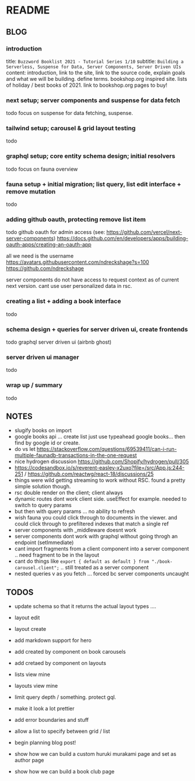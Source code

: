 # README

## BLOG

### introduction

title: `Buzzword Booklist 2021 - Tutorial Series 1/10`
subtitle: `Building a Serverless, Suspense for Data, Server Components, Server Driven UIs`
content: introduction, link to the site, link to the source code, explain goals and what we will be building. define terms.
bookshop.org inspired site. lists of holiday / best books of 2021. link to bookshop.org pages to buy!

### next setup; server components and suspense for data fetch

todo
focus on suspense for data fetching, suspense.

### tailwind setup; carousel & grid layout testing

todo

### graphql setup; core entity schema design; initial resolvers

todo
focus on fauna overview

### fauna setup + initial migration; list query, list edit interface + remove mutation

todo

### adding github oauth, protecting remove list item

todo
github oauth for admin access (see: https://github.com/vercel/next-server-components)
https://docs.github.com/en/developers/apps/building-oauth-apps/creating-an-oauth-app

all we need is the username
https://avatars.githubusercontent.com/ndreckshage?s=100
https://github.com/ndreckshage

server components do not have access to request context as of current next version. cant use user personalized data in rsc.

### creating a list + adding a book interface

todo

### schema design + queries for server driven ui, create frontends

todo
graphql server driven ui (airbnb ghost)

### server driven ui manager

todo

### wrap up / summary

todo

## NOTES

- slugify books on import
- google books api ... create list just use typeahead google books... then find by google id or create.
- do vs let https://stackoverflow.com/questions/69539411/can-i-run-multiple-faunadb-transactions-in-the-one-request
- nice hydrogen discussion https://github.com/Shopify/hydrogen/pull/305
- https://codesandbox.io/s/reverent-easley-x2uxo?file=/src/App.js:244-251 / https://github.com/reactwg/react-18/discussions/25
- things were wild getting streaming to work without RSC. found a pretty simple solution though.
- rsc double render on the client; client always
- dynamic routes dont work client side. useEffect for example. needed to switch to query params
- but then with query params ... no ability to refresh
- wish fauna you could click through to documents in the viewer. and could click through to prefiltered indexes that match a single ref
- server components with \_middleware doesnt work
- server components dont work with graphql without going throgh an endpoint (setImmediate)
- cant import fragments from a client component into a server component .. need fragment to be in the layout
- cant do things like `export { default as default } from "./book-carousel.client";` .. still treated as a server component
- nested queries v as you fetch ... forced bc server components uncaught

## TODOS

- update schema so that it returns the actual layout types ....
- layout edit
- layout create
- add markdown support for hero
- add created by component on book carousels
- add cretaed by component on layouts

- lists view mine
- layouts view mine
- limit query depth / something. protect gql.
- make it look a lot prettier
- add error boundaries and stuff
- allow a list to specify between grid / list
- begin planning blog post!
- show how we can build a custom huruki murakami page and set as author page
- show how we can build a book club page
